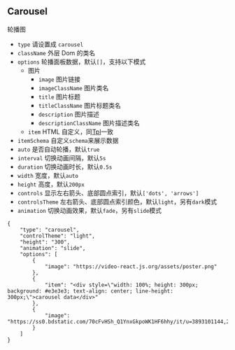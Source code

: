 ## Carousel

轮播图

-   `type` 请设置成 `carousel`
-   `className` 外层 Dom 的类名
-   `options` 轮播面板数据，默认`[]`，支持以下模式
    -   图片
        -  `image` 图片链接
        -  `imageClassName` 图片类名
        -  `title` 图片标题
        -  `titleClassName` 图片标题类名
        -  `description` 图片描述
        -  `descriptionClassName` 图片描述类名
    -   `item` HTML 自定义，同[Tpl](./Tpl.md)一致
-   `itemSchema` 自定义`schema`来展示数据
-   `auto` 是否自动轮播，默认`true`
-   `interval` 切换动画间隔，默认`5s`
-   `duration` 切换动画时长，默认`0.5s`
-   `width` 宽度，默认`auto`
-   `height` 高度，默认`200px`
-   `controls` 显示左右箭头、底部圆点索引，默认`['dots', 'arrows']`
-   `controlsTheme` 左右箭头、底部圆点索引颜色，默认`light`，另有`dark`模式
-   `animation` 切换动画效果，默认`fade`，另有`slide`模式

```schema:height="350" scope="body"
{
    "type": "carousel",
    "controlTheme": "light",
    "height": "300",
    "animation": "slide",
    "options": [
        {
            "image": "https://video-react.js.org/assets/poster.png"
        },
        {
            "item": "<div style=\"width: 100%; height: 300px; background: #e3e3e3; text-align: center; line-height: 300px;\">carousel data</div>"
        },
        {
            "image": "https://ss0.bdstatic.com/70cFvHSh_Q1YnxGkpoWK1HF6hhy/it/u=3893101144,2877209892&fm=23&gp=0.jpg"
        }
    ]
}
```
